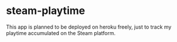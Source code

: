 # steam-playtime
This app is planned to be deployed on heroku freely, just to track my playtime accumulated on the Steam platform.
